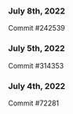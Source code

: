 ### July 8th, 2022

Commit #242539

### July 5th, 2022

Commit #314353


### July 4th, 2022

Commit #72281
